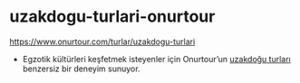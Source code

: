 # uzakdogu-turlari-onurtour
https://www.onurtour.com/turlar/uzakdogu-turlari


- Egzotik kültürleri keşfetmek isteyenler için Onurtour’un [uzakdoğu turları](https://www.onurtour.com/turlar/uzakdogu-turlari) benzersiz bir deneyim sunuyor.
